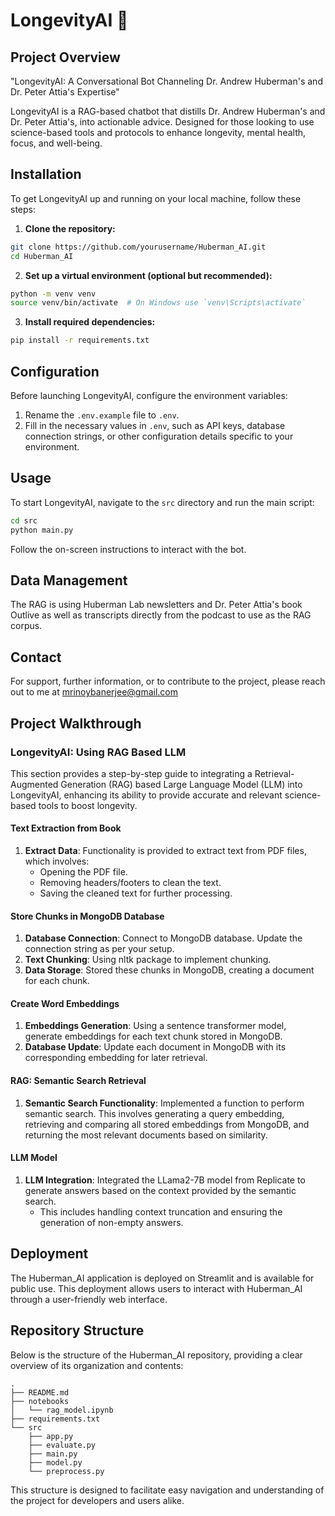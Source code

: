 # LongevityAI 🔬

## Project Overview

"LongevityAI: A Conversational Bot Channeling Dr. Andrew Huberman's and Dr. Peter Attia's Expertise"

LongevityAI is a RAG-based chatbot that distills Dr. Andrew Huberman's and Dr. Peter Attia's, into actionable advice. Designed for those looking to use science-based tools and protocols to enhance longevity, mental health, focus, and well-being.

## Installation

To get LongevityAI up and running on your local machine, follow these steps:

1. **Clone the repository:**

```bash
git clone https://github.com/yourusername/Huberman_AI.git
cd Huberman_AI
```

2. **Set up a virtual environment (optional but recommended):**

```bash
python -m venv venv
source venv/bin/activate  # On Windows use `venv\Scripts\activate`
```

3. **Install required dependencies:**

```bash
pip install -r requirements.txt
```

## Configuration

Before launching LongevityAI, configure the environment variables:

1. Rename the `.env.example` file to `.env`.
2. Fill in the necessary values in `.env`, such as API keys, database connection strings, or other configuration details specific to your environment.

## Usage

To start LongevityAI, navigate to the `src` directory and run the main script:

```bash
cd src
python main.py
```

Follow the on-screen instructions to interact with the bot.

## Data Management

The RAG is using Huberman Lab newsletters and Dr. Peter Attia's book Outlive as well as transcripts directly from the podcast to use as the RAG corpus.

## Contact

For support, further information, or to contribute to the project, please reach out to me at mrinoybanerjee@gmail.com

## Project Walkthrough

### LongevityAI: Using RAG Based LLM

This section provides a step-by-step guide to integrating a Retrieval-Augmented Generation (RAG) based Large Language Model (LLM) into LongevityAI, enhancing its ability to provide accurate and relevant science-based tools to boost longevity.


#### Text Extraction from Book

1. **Extract Data**: Functionality is provided to extract text from PDF files, which involves:
   - Opening the PDF file.
   - Removing headers/footers to clean the text.
   - Saving the cleaned text for further processing.

#### Store Chunks in MongoDB Database

1. **Database Connection**: Connect to MongoDB database. Update the connection string as per your setup.
2. **Text Chunking**: Using nltk package to implement chunking.
3. **Data Storage**: Stored these chunks in MongoDB, creating a document for each chunk.


#### Create Word Embeddings

1. **Embeddings Generation**: Using a sentence transformer model, generate embeddings for each text chunk stored in MongoDB.
2. **Database Update**: Update each document in MongoDB with its corresponding embedding for later retrieval.

#### RAG: Semantic Search Retrieval

1. **Semantic Search Functionality**: Implemented a function to perform semantic search. This involves generating a query embedding, retrieving and comparing all stored embeddings from MongoDB, and returning the most relevant documents based on similarity.

#### LLM Model

1. **LLM Integration**: Integrated the LLama2-7B model from Replicate to generate answers based on the context provided by the semantic search.
   - This includes handling context truncation and ensuring the generation of non-empty answers.

## Deployment

The Huberman_AI application is deployed on Streamlit and is available for public use. This deployment allows users to interact with Huberman_AI through a user-friendly web interface.

## Repository Structure

Below is the structure of the Huberman_AI repository, providing a clear overview of its organization and contents:

```
.
├── README.md
├── notebooks
│   └── rag_model.ipynb
├── requirements.txt
└── src
    ├── app.py
    ├── evaluate.py
    ├── main.py
    ├── model.py
    └── preprocess.py
```

This structure is designed to facilitate easy navigation and understanding of the project for developers and users alike.
